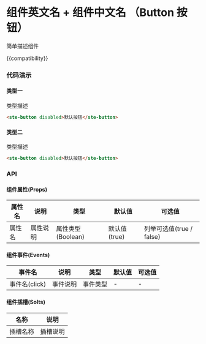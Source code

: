 # 组件英文名 + 组件中文名 （Button 按钮）

简单描述组件

{{compatibility}}

### 代码演示
#### 类型一
类型描述

```html
<ste-button disabled>默认按钮</ste-button>
```

#### 类型二
类型描述
```html
<ste-button disabled>默认按钮</ste-button>
```

### API
#### 组件属性(Props)

| 属性名   | 说明                                      | 类型    | 默认值 | 可选值                                    |
| -------- | ----------------------------------------- | ------- | ------ | ----------------------------------------- |
| 属性名 | 属性说明                      | 属性类型(Boolean) | 默认值(true)   | 列举可选值(true / false)                              |

#### 组件事件(Events)

| 事件名 | 说明             | 类型    | 默认值 | 可选值 |
| ------ | ---------------- | ------- | ------ | ------ |
| 事件名(click)  | 事件说明 | 事件类型 | -      | -      |

#### 组件插槽(Solts)

| 名称    | 说明     |
| ------- | -------- |
| 插槽名称 | 插槽说明 |
